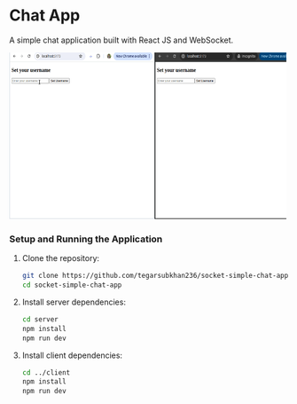 # Chat App

A simple chat application built with React JS and WebSocket.

<img src="demo.gif" alt="Demo" width="500" height="300"/>


### Setup and Running the Application

1. Clone the repository:
    ```bash
    git clone https://github.com/tegarsubkhan236/socket-simple-chat-app.git
    cd socket-simple-chat-app
    ```

2. Install server dependencies:
    ```bash
    cd server
    npm install
    npm run dev
    ```

3. Install client dependencies:
    ```bash
    cd ../client
    npm install
    npm run dev
    ```